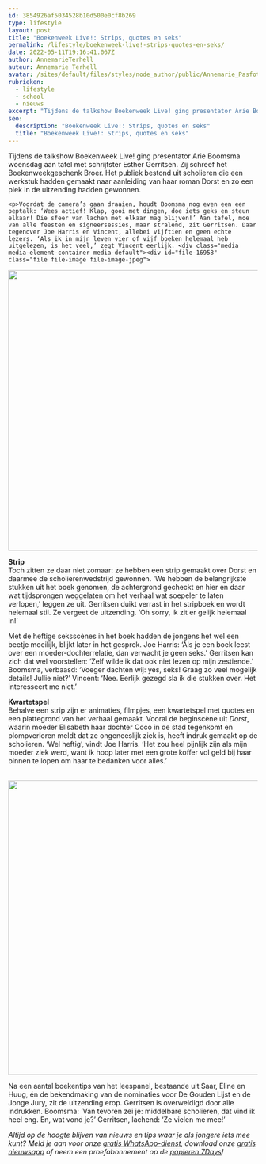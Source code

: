 ```yaml
---
id: 3854926af5034528b10d500e0cf8b269
type: lifestyle
layout: post
title: "Boekenweek Live!: Strips, quotes en seks"
permalink: /lifestyle/boekenweek-live!-strips-quotes-en-seks/
date: 2022-05-11T19:16:41.067Z
author: AnnemarieTerhell
auteur: Annemarie Terhell
avatar: /sites/default/files/styles/node_author/public/Annemarie_Pasfoto.jpg?itok=0nfz7Bdu
rubrieken:
  - lifestyle
  - school
  - nieuws
excerpt: "Tijdens de talkshow Boekenweek Live! ging presentator Arie Boomsma woensdag aan tafel met schrijfster Esther Gerritsen. Zij schreef het Boekenweekgeschenk Broer. Het publiek bestond uit scholieren die een werkstuk hadden gemaakt naar aanleiding van haar roman Dorst en zo een plek in de uitzending hadden gewonnen.  "
seo:
  description: "Boekenweek Live!: Strips, quotes en seks"
  title: "Boekenweek Live!: Strips, quotes en seks"
---
```

Tijdens de talkshow Boekenweek Live! ging presentator Arie Boomsma woensdag aan tafel met schrijfster Esther Gerritsen. Zij schreef het Boekenweekgeschenk Broer. Het publiek bestond uit scholieren die een werkstuk hadden gemaakt naar aanleiding van haar roman Dorst en zo een plek in de uitzending hadden gewonnen.  

    <p>Voordat de camera’s gaan draaien, houdt Boomsma nog even een een peptalk: ‘Wees actief! Klap, gooi met dingen, doe iets geks en steun elkaar! Die sfeer van lachen met elkaar mag blijven!’ Aan tafel, moe van alle feesten en signeersessies, maar stralend, zit Gerritsen. Daar tegenover Joe Harris en Vincent, allebei vijftien en geen echte lezers. ‘Als ik in mijn leven vier of vijf boeken helemaal heb uitgelezen, is het veel,’ zegt Vincent eerlijk. <div class="media media-element-container media-default"><div id="file-16958" class="file file-image file-image-jpeg">

        
  
  <div class="content">
    <img height="567" width="850" class="media-element file-default" src="/sites/default/files/boekenweek%20live2.jpg" alt="">  </div>

  
</div>
</div>
<p><strong>Strip</strong><br>Toch zitten ze daar niet zomaar: ze hebben een strip gemaakt over Dorst en daarmee de scholierenwedstrijd gewonnen. ‘We hebben de belangrijkste stukken uit het boek genomen, de achtergrond gecheckt en hier en daar wat tijdsprongen weggelaten om het verhaal wat soepeler te laten verlopen,’ leggen ze uit. Gerritsen duikt verrast in het stripboek en wordt helemaal stil. Ze vergeet de uitzending. ‘Oh sorry, ik zit er gelijk helemaal in!’</p>
<p>Met de heftige seksscènes in het boek hadden de jongens het wel een beetje moeilijk, blijkt later in het gesprek. Joe Harris: ‘Als je een boek leest over een moeder-dochterrelatie, dan verwacht je geen seks.’ Gerritsen kan zich dat wel voorstellen: ‘Zelf wilde ik dat ook niet lezen op mijn zestiende.’ Boomsma, verbaasd: ‘Voeger dachten wij: yes, seks! Graag zo veel mogelijk details! Jullie niet?’ Vincent: ‘Nee. Eerlijk gezegd sla ik die stukken over. Het interesseert me niet.’</p>
<p><strong>Kwartetspel</strong><br>Behalve een strip zijn er animaties, filmpjes, een kwartetspel met quotes en een plattegrond van het verhaal gemaakt. Vooral de beginscène uit <em>Dorst</em>, waarin moeder Elisabeth haar dochter Coco in de stad tegenkomt en plompverloren meldt dat ze ongeneeslijk ziek is, heeft indruk gemaakt op de scholieren. ‘Wel heftig’, vindt Joe Harris. ‘Het zou heel pijnlijk zijn als mijn moeder ziek werd, want ik hoop later met een grote koffer vol geld bij haar binnen te lopen om haar te bedanken voor alles.’ <br><br><div class="media media-element-container media-default"><div id="file-16960" class="file file-image file-image-jpeg">

        
  
  <div class="content">
    <img height="595" width="845" style="font-size: 13.008px; line-height: 1.538em;" class="media-element file-default" src="/sites/default/files/boekenweek%20live3.jpg" alt="">  </div>

  
</div>
</div>
<p>Na een aantal boekentips van het leespanel, bestaande uit Saar, Eline en Huug, én de bekendmaking van de nominaties voor De Gouden Lijst en de Jonge Jury, zit de uitzending erop. Gerritsen is overweldigd door alle indrukken. Boomsma: ‘Van tevoren zei je: middelbare scholieren, dat vind ik heel eng. En, wat vond je?’ Gerritsen, lachend: ‘Ze vielen me mee!’</p>
<p><em>Altijd op de hoogte blijven van nieuws en tips waar je als jongere iets mee kunt? Meld je aan voor onze <a href="/whatsapp">gratis WhatsApp-dienst</a>, download onze <a href="/app">gratis nieuwsapp</a> of neem een proefabonnement op de <a href="https://abonneren.sevendays.nl/abonneren/abonnementen/ae/artikel">papieren 7Days</a>!</em></p>  
